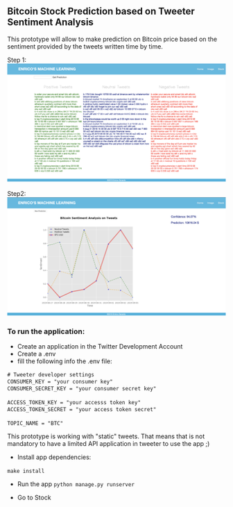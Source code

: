 ## Bitcoin Stock Prediction based on Tweeter Sentiment Analysis

This prototype will allow to make prediction on Bitcoin price based on the sentiment provided by the tweets written time by time.


Step 1:
![twees](tweets.png)

Step2:
![Sentiment](sentiment.png)

### To run the application:
- Create an application in the Twitter Development Account
- Create a .env 
- fill the following info the .env file:
```
# Tweeter developer settings
CONSUMER_KEY = "your consumer key"
CONSUMER_SECRET_KEY = "your consumer secret key"

ACCESS_TOKEN_KEY = "your accesss token key"
ACCESS_TOKEN_SECRET = "your access token secret"

TOPIC_NAME = "BTC"
```

This prototype is working with "static" tweets. That means that is not mandatory to have a
limited API application in tweeter to use the app ;)

- Install app dependencies:

```make install```


- Run the app
```python manage.py runserver```

- Go to Stock
